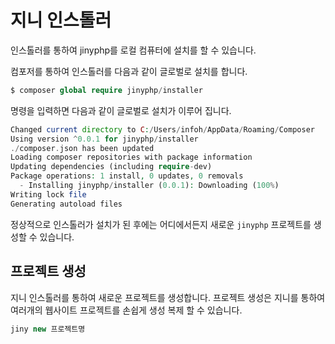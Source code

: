 # 지니 인스톨러
인스톨러를 통하여 jinyphp를 로컬 컴퓨터에 설치를 할 수 있습니다. 

컴포저를 통하여 인스톨러를 다음과 같이 글로벌로 설치를 합니다.

```php
$ composer global require jinyphp/installer
```

명령을 입력하면 다음과 같이 글로벌로 설치가 이루어 집니다.

```php
Changed current directory to C:/Users/infoh/AppData/Roaming/Composer
Using version ^0.0.1 for jinyphp/installer
./composer.json has been updated
Loading composer repositories with package information
Updating dependencies (including require-dev)
Package operations: 1 install, 0 updates, 0 removals
  - Installing jinyphp/installer (0.0.1): Downloading (100%)
Writing lock file
Generating autoload files
```

정상적으로 인스톨러가 설치가 된 후에는 어디에서든지 새로운 `jinyphp` 프로젝트를 생성할 수 있습니다.

## 프로젝트 생성
지니 인스톨러를 통하여 새로운 프로젝트를 생성합니다. 프로젝트 생성은 지니를 통하여 여러개의 웹사이트 프로젝트를 손쉽게 생성 복제 할 수 있습니다.

```php
jiny new 프로젝트명
```